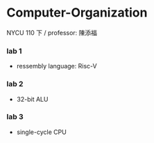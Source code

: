 # Computer-Organization
NYCU 110 下 / professor: 陳添福

### lab 1
- ressembly language: Risc-V

### lab 2
- 32-bit ALU

### lab 3
- single-cycle CPU

